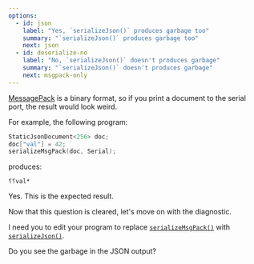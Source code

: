 ```yaml
---
options:
  - id: json
    label: "Yes, `serializeJson()` produces garbage too"
    summary: "`serializeJson()` produces garbage too"
    next: json
  - id: deserialize-no
    label: "No, `serializeJson()` doesn't produces garbage"
    summary: "`serializeJson()` doesn't produces garbage"
    next: msgpack-only
---
```


[MessagePack](https://msgpack.org/) is a binary format, so if you print a document to the serial port, the result would look weird.

For example, the following program:

```c++
StaticJsonDocument<256> doc;
doc["val"] = 42;
serializeMsgPack(doc, Serial);
```

produces:

```text
⸮⸮val*
```

Yes. This is the expected result.

Now that this question is cleared, let's move on with the diagnostic.

I need you to edit your program to replace [`serializeMsgPack()`](/v6/api/msgpack/serializemsgpack/) with [`serializeJson()`](/v6/api/json/serializejson/).

Do you see the garbage in the JSON output?